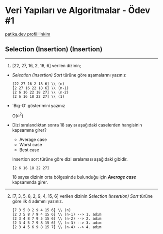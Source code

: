# Veri Yapıları ve Algoritmalar - Ödev #1

[patika.dev profil linkim](https://app.patika.dev/hbgursoy)

## Selection (Insertion) (Insertion) 

---

1. [22, 27, 16, 2, 18, 6] verilen dizinin;
    
* *Selection (Insertion) Sort* türüne göre aşamalarını yazınız

    ```
    [22 27 16 2 18 6] \\ (n)
    [2 27 16 22 18 6] \\ (n-1)
    [2 6 16 22 18 27] \\ (n-2)
    [2 6 16 18 22 27] \\ (1)
    ```

* 'Big-O' gösterimini yazınız

    O($n^2$)

* Dizi sıralandıktan sonra 18 sayısı aşağıdaki caselerden hangisinin kapsamına girer?

    - Average case
    - Worst case
    - Best case

    Insertion sort türüne göre dizi sıralaması aşağıdaki gibidir.

    ```
    [2 6 16 18 22 27]
    ```
    18 sayısı dizinin orta bölgesinde bulunduğu için ***Average case*** kapsamında girer.

---

2. [7, 3, 5, 8, 2, 9, 4, 15, 6] verilen dizinin *Selection (Insertion) Sort* türüne göre ilk 4 adımını yazınız.

    ```
    [7 3 5 8 2 9 4 15 6] \\ (n)
    [2 3 5 8 7 9 4 15 6] \\ (n-1) --> 1. adım
    [2 3 4 8 7 9 5 15 6] \\ (n-2) --> 2. adım
    [2 3 4 5 7 9 8 15 6] \\ (n-3) --> 3. adım
    [2 3 4 5 6 9 8 15 7] \\ (n-4) --> 4. adım
    ```